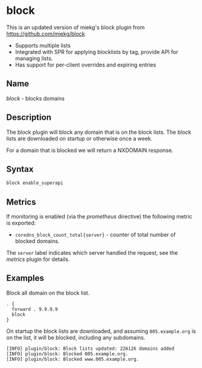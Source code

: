 # block

This is an updated version of miekg's block plugin from https://github.com/miekg/block

- Supports multiple lists
- Integrated with SPR for applying blocklists by tag, provide API for managing lists.
- Has support for per-client overrides and expiring entries

## Name

*block* - blocks domains

## Description

The block plugin will block any domain that is on the block lists. The block lists are downloaded on
startup or otherwise once a week.

For a domain that is blocked we will return a NXDOMAIN response.

## Syntax

~~~ txt
block enable_superapi
~~~

## Metrics

If monitoring is enabled (via the *prometheus* directive) the following metric is exported:

* `coredns_block_count_total{server}` - counter of total number of blocked domains.

The `server` label indicates which server handled the request, see the *metrics* plugin for details.

## Examples

Block all domain on the block list.

``` corefile
. {
  forward . 9.9.9.9
  block
}
```

On startup the block lists are downloaded, and assuming `005.example.org` is on the list, it will
be blocked, including any subdomains.

~~~
[INFO] plugin/block: Block lists updated: 226126 domains added
[INFO] plugin/block: Blocked 005.example.org.
[INFO] plugin/block: Blocked www.005.example.org.
~~~
